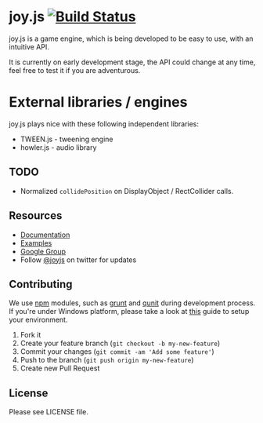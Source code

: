# joy.js [![Build Status](https://secure.travis-ci.org/joyjs/joy.js.png)](http://travis-ci.org/joyjs/joy.js)

joy.js is a game engine, which is being developed to be easy to use, with
an intuitive API.

It is currently on early development stage, the API could change at any time,
feel free to test it if you are adventurous.

# External libraries / engines

joy.js plays nice with these following independent libraries:

  - TWEEN.js - tweening engine
  - howler.js - audio library

## TODO

  - Normalized `collidePosition` on DisplayObject / RectCollider calls.

## Resources

  - [Documentation](http://joyjs.org/docs)
  - [Examples](http://joyjs.org/examples.html)
  - [Google Group](https://groups.google.com/forum/#!forum/joyjs)
  - Follow [@joyjs](https://twitter.com/joyjs_) on twitter for updates

## Contributing

We use [npm](https://npmjs.org) modules, such as [grunt](https://github.com/gruntjs/grunt) and
[qunit](https://github.com/gruntjs/grunt-contrib-qunit)  during development process.
If you're under Windows platform, please take a look at
[this](https://gist.github.com/2489540) guide to setup your environment.

1. Fork it
2. Create your feature branch (`git checkout -b my-new-feature`)
3. Commit your changes (`git commit -am 'Add some feature'`)
4. Push to the branch (`git push origin my-new-feature`)
5. Create new Pull Request

## License

Please see LICENSE file.
